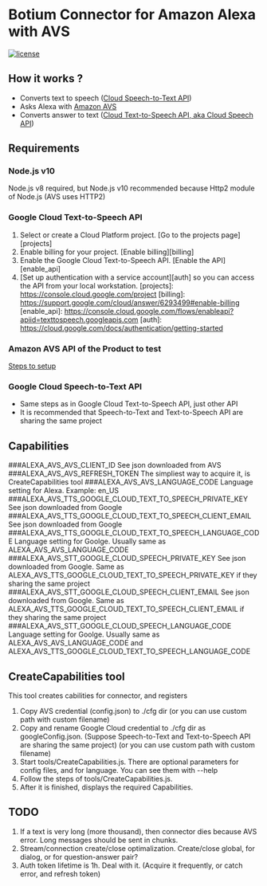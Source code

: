 # Botium Connector for Amazon Alexa with AVS

[![license](https://img.shields.io/github/license/mashape/apistatus.svg)]()

## How it works ?
* Converts text to speech ([Cloud Speech-to-Text API](https://cloud.google.com/text-to-speech/))
* Asks Alexa with [Amazon AVS](https://developer.amazon.com/de/docs/alexa-voice-service/get-started-with-alexa-voice-service.html)
* Converts answer to text ([Cloud Text-to-Speech API, aka Cloud Speech API](https://cloud.google.com/speech-to-text/))

## Requirements

### Node.js v10
Node.js v8 required, but Node.js v10 recommended because Http2 module of Node.js (AVS uses HTTP2) 

### Google Cloud Text-to-Speech API
1.  Select or create a Cloud Platform project.
    [Go to the projects page][projects]
1.  Enable billing for your project.
    [Enable billing][billing]
1.  Enable the Google Cloud Text-to-Speech API.
    [Enable the API][enable_api]
1.  [Set up authentication with a service account][auth] so you can access the
    API from your local workstation.
[projects]: https://console.cloud.google.com/project
[billing]: https://support.google.com/cloud/answer/6293499#enable-billing
[enable_api]: https://console.cloud.google.com/flows/enableapi?apiid=texttospeech.googleapis.com
[auth]: https://cloud.google.com/docs/authentication/getting-started

### Amazon AVS API of the Product to test
[Steps to setup](https://developer.amazon.com/de/docs/alexa-voice-service/code-based-linking-other-platforms.html#step1)

### Google Cloud Speech-to-Text API
* Same steps as in Google Cloud Text-to-Speech API, just other API
* It is recommended that Speech-to-Text and Text-to-Speech API are sharing the same project

## Capabilities

###ALEXA_AVS_AVS_CLIENT_ID
See json downloaded from AVS
###ALEXA_AVS_AVS_REFRESH_TOKEN
The simpliest way to acquire it, is CreateCapabilities tool
###ALEXA_AVS_AVS_LANGUAGE_CODE
Language setting for Alexa. Example: en_US
###ALEXA_AVS_TTS_GOOGLE_CLOUD_TEXT_TO_SPEECH_PRIVATE_KEY
See json downloaded from Google
###ALEXA_AVS_TTS_GOOGLE_CLOUD_TEXT_TO_SPEECH_CLIENT_EMAIL
See json downloaded from Google
###ALEXA_AVS_TTS_GOOGLE_CLOUD_TEXT_TO_SPEECH_LANGUAGE_CODE
Language setting for Goolge. Usually same as ALEXA_AVS_AVS_LANGUAGE_CODE
###ALEXA_AVS_STT_GOOGLE_CLOUD_SPEECH_PRIVATE_KEY
See json downloaded from Google. Same as ALEXA_AVS_TTS_GOOGLE_CLOUD_TEXT_TO_SPEECH_PRIVATE_KEY if they sharing the same project
###ALEXA_AVS_STT_GOOGLE_CLOUD_SPEECH_CLIENT_EMAIL
See json downloaded from Google. Same as ALEXA_AVS_TTS_GOOGLE_CLOUD_TEXT_TO_SPEECH_CLIENT_EMAIL if they sharing the same project
###ALEXA_AVS_STT_GOOGLE_CLOUD_SPEECH_LANGUAGE_CODE
Language setting for Goolge. Usually same as ALEXA_AVS_AVS_LANGUAGE_CODE and ALEXA_AVS_TTS_GOOGLE_CLOUD_TEXT_TO_SPEECH_LANGUAGE_CODE

## CreateCapabilities tool
This tool creates cabilities for connector, and registers 
1. Copy AVS credential (config.json) to ./cfg dir (or you can use custom path with custom filename)
1. Copy and rename Google Cloud credential to ./cfg dir as googleConfig.json. (Suppose Speech-to-Text and Text-to-Speech API are sharing the same project) (or you can use custom path with custom filename)
1. Start tools/CreateCapabilities.js. There are optional parameters for config files, and for language. You can see them with --help 
1. Follow the steps of tools/CreateCapabilities.js.
1. After it is finished, displays the required Capabilities.

## TODO
1. If a text is very long (more thousand), then connector dies because AVS error. Long messages should be sent in chunks.
1. Stream/connection create/close optimalization. Create/close global, for dialog, or for question-answer pair?
1. Auth token lifetime is 1h. Deal with it. (Acquire it frequently, or catch error, and refresh token)
